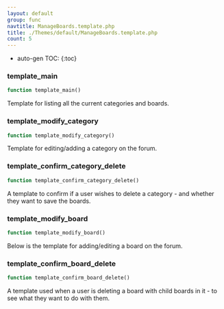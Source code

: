 ```yaml
---
layout: default
group: func
navtitle: ManageBoards.template.php
title: ./Themes/default/ManageBoards.template.php
count: 5
---
```

* auto-gen TOC:
{:toc}
### template_main

```php
function template_main()
```
Template for listing all the current categories and boards.



### template_modify_category

```php
function template_modify_category()
```
Template for editing/adding a category on the forum.



### template_confirm_category_delete

```php
function template_confirm_category_delete()
```
A template to confirm if a user wishes to delete a category - and whether they want to save the boards.



### template_modify_board

```php
function template_modify_board()
```
Below is the template for adding/editing a board on the forum.



### template_confirm_board_delete

```php
function template_confirm_board_delete()
```
A template used when a user is deleting a board with child boards in it - to see what they want to do with them.



